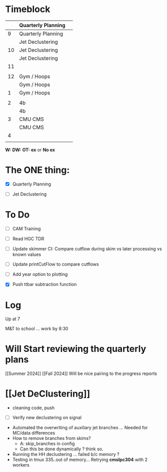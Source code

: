 # Timeblock

|     | Quarterly Planning |     |
| --- | ------------------ | --- |
| 9   | Quarterly Planning |     |
|     | Jet Declustering   |     |
| 10  | Jet Declustering   |     |
|     | Jet Declustering   |     |
| 11  |                    |     |
|     |                    |     |
| 12  | Gym / Hoops        |     |
|     | Gym / Hoops        |     |
| 1   | Gym / Hoops        |     |
|     |                    |     |
| 2   | 4b                 |     |
|     | 4b                 |     |
| 3   | CMU CMS            |     |
|     | CMU CMS            |     |
| 4   |                    |     |
|     |                    |     |

**W:**
**DW:**
**OT:**
**ex** or **No ex**

# The ONE thing: 
- [x] Quarterly Planning 
- [ ] Jet Declustering


# To Do
- [ ] CAM Training
- [ ] Read HGC TDR
- [ ] Update skimmer CI: Compare cutflow during skim vs later processing vs known values
- [ ] Update printCutFlow to compare cutflows
- [ ] Add year option to plotting
- [x] Push ttbar subtraction function 


# Log

Up at 7 

M&T to school ... work by 8:30

# Will Start reviewing the quarterly plans
[[Summer 2024]]
[[Fall 2024]]
Will be nice pairing to the progress reports


# [[Jet DeClustering]]
- cleaning code, push
- [ ] Verify new declustering on signal
- Automated the overwriting of auxiliary jet branches ... Needed for MC/data differences
- How to remove branches from skims? 
	- A: skip_branches in config
	- Can this be done dynamically ?  think so.
- Running the HH declustering ... failed b/c memory ? 
- Testing in tmux 335..out of memory... Retrying **cmslpc304** with 2 workers 

